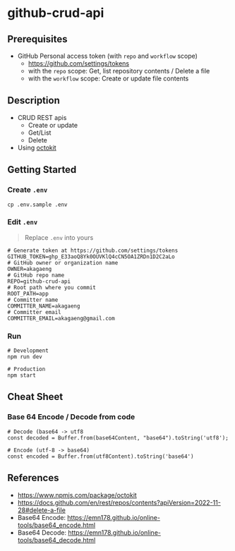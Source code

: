 # github-crud-api

## Prerequisites

* GitHub Personal access token (with `repo` and `workflow` scope)
  * https://github.com/settings/tokens
  * with the `repo` scope: Get, list repository contents / Delete a file
  * with the `workflow` scope: Create or update file contents

## Description

* CRUD REST apis
  * Create or update
  * Get/List
  * Delete
* Using [octokit](https://github.com/octokit/octokit.js)

## Getting Started

### Create `.env`

```shell
cp .env.sample .env
```

### Edit `.env`

> Replace `.env` into yours

```shell
# Generate token at https://github.com/settings/tokens
GITHUB_TOKEN=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
# GitHub owner or organization name
OWNER=akagaeng
# GitHub repo name
REPO=github-crud-api
# Root path where you commit
ROOT_PATH=app
# Committer name
COMMITTER_NAME=akagaeng
# Committer email
COMMITTER_EMAIL=akagaeng@gmail.com
```

### Run

```shell
# Development
npm run dev

# Production
npm start

```

## Cheat Sheet

### Base 64 Encode / Decode from code

```shell
# Decode (base64 -> utf8
const decoded = Buffer.from(base64Content, "base64").toString('utf8');

# Encode (utf-8 -> base64)
const encoded = Buffer.from(utf8Content).toString('base64')
```

## References

* https://www.npmjs.com/package/octokit
* https://docs.github.com/en/rest/repos/contents?apiVersion=2022-11-28#delete-a-file
* Base64 Encode: https://emn178.github.io/online-tools/base64_encode.html
* Base64 Decode: https://emn178.github.io/online-tools/base64_decode.html
